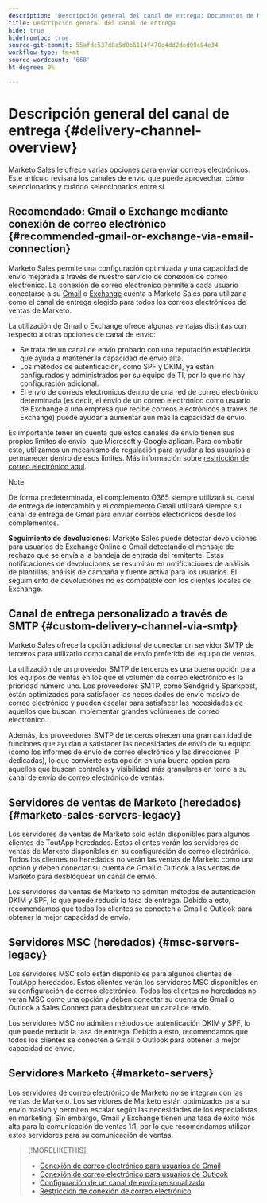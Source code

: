 ```yaml
---
description: 'Descripción general del canal de entrega: Documentos de Marketo: Documentación del producto'
title: Descripción general del canal de entrega
hide: true
hidefromtoc: true
source-git-commit: 55afdc537d0a5d0b6114f478c4dd2ded09c84e34
workflow-type: tm+mt
source-wordcount: '668'
ht-degree: 0%

---
```


# Descripción general del canal de entrega {#delivery-channel-overview}

Marketo Sales le ofrece varias opciones para enviar correos electrónicos. Este artículo revisará los canales de envío que puede aprovechar, cómo seleccionarlos y cuándo seleccionarlos entre sí.

## Recomendado: Gmail o Exchange mediante conexión de correo electrónico {#recommended-gmail-or-exchange-via-email-connection}

Marketo Sales permite una configuración optimizada y una capacidad de envío mejorada a través de nuestro servicio de conexión de correo electrónico. La conexión de correo electrónico permite a cada usuario conectarse a su [Gmail](/help/marketo/product-docs/marketo-sales-connect/email-plugins/gmail/email-connection-for-gmail-users.md) o [Exchange](/help/marketo/product-docs/marketo-sales-connect/email-plugins/msc-for-outlook/email-connection-for-outlook-users.md) cuenta a Marketo Sales para utilizarla como el canal de entrega elegido para todos los correos electrónicos de ventas de Marketo.

La utilización de Gmail o Exchange ofrece algunas ventajas distintas con respecto a otras opciones de canal de envío:

* Se trata de un canal de envío probado con una reputación establecida que ayuda a mantener la capacidad de envío alta.
* Los métodos de autenticación, como SPF y DKIM, ya están configurados y administrados por su equipo de TI, por lo que no hay configuración adicional.
* El envío de correos electrónicos dentro de una red de correo electrónico determinada (es decir, el envío de un correo electrónico como usuario de Exchange a una empresa que recibe correos electrónicos a través de Exchange) puede ayudar a aumentar aún más la capacidad de envío.

Es importante tener en cuenta que estos canales de envío tienen sus propios límites de envío, que Microsoft y Google aplican. Para combatir esto, utilizamos un mecanismo de regulación para ayudar a los usuarios a permanecer dentro de esos límites. Más información sobre [restricción de correo electrónico aquí](/help/marketo/product-docs/marketo-sales-connect/email/email-delivery/email-connection-throttling.md).

>[!NOTE]
>
>De forma predeterminada, el complemento O365 siempre utilizará su canal de entrega de intercambio y el complemento Gmail utilizará siempre su canal de entrega de Gmail para enviar correos electrónicos desde los complementos.

**Seguimiento de devoluciones**: Marketo Sales puede detectar devoluciones para usuarios de Exchange Online o Gmail detectando el mensaje de rechazo que se envía a la bandeja de entrada del remitente. Estas notificaciones de devoluciones se resumirán en notificaciones de análisis de plantillas, análisis de campaña y fuente activa para los usuarios. El seguimiento de devoluciones no es compatible con los clientes locales de Exchange.

## Canal de entrega personalizado a través de SMTP {#custom-delivery-channel-via-smtp}

Marketo Sales ofrece la opción adicional de conectar un servidor SMTP de terceros para utilizarlo como canal de envío preferido del equipo de ventas.

La utilización de un proveedor SMTP de terceros es una buena opción para los equipos de ventas en los que el volumen de correo electrónico es la prioridad número uno. Los proveedores SMTP, como Sendgrid y Sparkpost, están optimizados para satisfacer las necesidades de envío masivo de correo electrónico y pueden escalar para satisfacer las necesidades de aquellos que buscan implementar grandes volúmenes de correo electrónico.

Además, los proveedores SMTP de terceros ofrecen una gran cantidad de funciones que ayudan a satisfacer las necesidades de envío de su equipo (como los informes de envío de correo electrónico y las direcciones IP dedicadas), lo que convierte esta opción en una buena opción para aquellos que buscan controles y visibilidad más granulares en torno a su canal de envío de correo electrónico de ventas.

## Servidores de ventas de Marketo (heredados) {#marketo-sales-servers-legacy}

Los servidores de ventas de Marketo solo están disponibles para algunos clientes de ToutApp heredados. Estos clientes verán los servidores de ventas de Marketo disponibles en su configuración de correo electrónico. Todos los clientes no heredados no verán las ventas de Marketo como una opción y deben conectar su cuenta de Gmail o Outlook a las ventas de Marketo para desbloquear un canal de envío.

Los servidores de ventas de Marketo no admiten métodos de autenticación DKIM y SPF, lo que puede reducir la tasa de entrega. Debido a esto, recomendamos que todos los clientes se conecten a Gmail o Outlook para obtener la mejor capacidad de envío.

## Servidores MSC (heredados) {#msc-servers-legacy}

Los servidores MSC solo están disponibles para algunos clientes de ToutApp heredados. Estos clientes verán los servidores MSC disponibles en su configuración de correo electrónico. Todos los clientes no heredados no verán MSC como una opción y deben conectar su cuenta de Gmail o Outlook a Sales Connect para desbloquear un canal de envío.

Los servidores MSC no admiten métodos de autenticación DKIM y SPF, lo que puede reducir la tasa de entrega. Debido a esto, recomendamos que todos los clientes se conecten a Gmail o Outlook para obtener la mejor capacidad de envío.

## Servidores Marketo {#marketo-servers}

Los servidores de correo electrónico de Marketo no se integran con las ventas de Marketo. Los servidores de Marketo están optimizados para su envío masivo y permiten escalar según las necesidades de los especialistas en marketing. Sin embargo, Gmail y Exchange tienen una tasa de éxito más alta para la comunicación de ventas 1:1, por lo que recomendamos utilizar estos servidores para su comunicación de ventas.

>[!MORELIKETHIS]
>
>* [Conexión de correo electrónico para usuarios de Gmail](/help/marketo/product-docs/marketo-sales-connect/email-plugins/gmail/email-connection-for-gmail-users.md)
>* [Conexión de correo electrónico para usuarios de Outlook](/help/marketo/product-docs/marketo-sales-connect/email-plugins/msc-for-outlook/email-connection-for-outlook-users.md)
>* [Configuración de un canal de envío personalizado](/help/marketo/product-docs/marketo-sales-connect/email/email-delivery/setting-up-a-custom-delivery-channel.md)
>* [Restricción de conexión de correo electrónico](/help/marketo/product-docs/marketo-sales-connect/email/email-delivery/email-connection-throttling.md)

